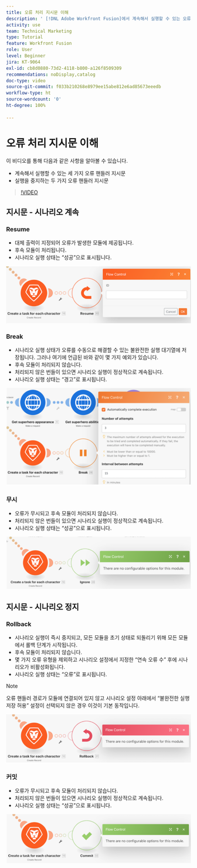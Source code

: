 ```yaml
---
title: 오류 처리 지시문 이해
description: ' [!DNL Adobe Workfront Fusion]에서 계속해서 실행할 수 있는 오류 핸들러 지시문과 실행을 정지하는 오류 핸들러 지시문에 대해 알아봅니다.'
activity: use
team: Technical Marketing
type: Tutorial
feature: Workfront Fusion
role: User
level: Beginner
jira: KT-9064
exl-id: cb8d0880-73d2-4118-b800-a126f8509309
recommendations: noDisplay,catalog
doc-type: video
source-git-commit: f033b210268e8979ee15abe812e6ad85673eeedb
workflow-type: ht
source-wordcount: '0'
ht-degree: 100%

---
```


# 오류 처리 지시문 이해

이 비디오를 통해 다음과 같은 사항을 알아볼 수 있습니다.

* 계속해서 실행할 수 있는 세 가지 오류 핸들러 지시문
* 실행을 중지하는 두 가지 오류 핸들러 지시문

>[!VIDEO](https://video.tv.adobe.com/v/335305/?quality=12&learn=on)

## 지시문 - 시나리오 계속

### Resume

* 대체 출력이 지정되어 오류가 발생한 모듈에 제공됩니다.
* 후속 모듈이 처리됩니다.
* 시나리오 실행 상태는 “성공”으로 표시됩니다.

![Resume 지시문의 이미지](assets/troubleshooting-and-error-handling-2.png)

### Break

* 시나리오 실행 상태가 오류를 수동으로 해결할 수 있는 불완전한 실행 대기열에 저장됩니다. 그러나 여기에 언급된 바와 같이 몇 가지 예외가 있습니다.
* 후속 모듈이 처리되지 않습니다.
* 처리되지 않은 번들이 있으면 시나리오 실행이 정상적으로 계속됩니다.
* 시나리오 실행 상태는 “경고”로 표시됩니다.

![Break 지시문의 이미지](assets/troubleshooting-and-error-handling-3.png)

### 무시

* 오류가 무시되고 후속 모듈이 처리되지 않습니다.
* 처리되지 않은 번들이 있으면 시나리오 실행이 정상적으로 계속됩니다.
* 시나리오 실행 상태는 “성공”으로 표시됩니다.

![Ignore 지시문의 이미지](assets/troubleshooting-and-error-handling-4.png)

## 지시문 - 시나리오 정지

### Rollback

* 시나리오 실행이 즉시 중지되고, 모든 모듈을 초기 상태로 되돌리기 위해 모든 모듈에서 롤백 단계가 시작됩니다.
* 후속 모듈이 처리되지 않습니다.
* 몇 가지 오류 유형을 제외하고 시나리오 설정에서 지정한 “연속 오류 수” 후에 시나리오가 비활성화됩니다.
* 시나리오 실행 상태는 “오류”로 표시됩니다.

>[!NOTE]
>
>오류 핸들러 경로가 모듈에 연결되어 있지 않고 시나리오 설정 아래에서 “불완전한 실행 저장 허용” 설정이 선택되지 않은 경우 이것이 기본 동작입니다.

![Rollback 지시문의 이미지](assets/troubleshooting-and-error-handling-5.png)

### 커밋

* 오류가 무시되고 후속 모듈이 처리되지 않습니다.
* 처리되지 않은 번들이 있으면 시나리오 실행이 정상적으로 계속됩니다.
* 시나리오 실행 상태는 “성공”으로 표시됩니다.

![Commit 지시문의 이미지](assets/troubleshooting-and-error-handling-6.png)
